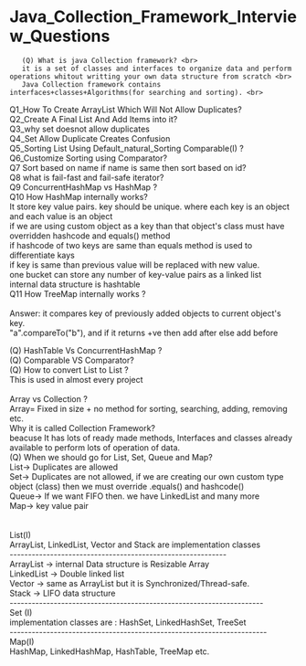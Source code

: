 # Java_Collection_Framework_Interview_Questions
       (Q) What is java Collection framework? <br>
       it is a set of classes and interfaces to organize data and perform operations whitout writting your own data structure from scratch <br> 
       Java Collection framework contains interfaces+classes+Algorithms(for searching and sorting). <br>
Q1_How To Create ArrayList Which Will Not Allow Duplicates? <br>
Q2_Create A Final List And Add Items into it? <br>
Q3_why set doesnot allow duplicates <br>
Q4_Set Allow Duplicate Creates Confusion <br>
Q5_Sorting List Using Default_natural_Sorting Comparable(I) ? <br>
Q6_Customize Sorting using Comparator? <br>
Q7 Sort based on name if name is same then sort based on id? <br>
Q8 what is fail-fast and fail-safe iterator? <br>
Q9 ConcurrentHashMap vs HashMap ? <br>
Q10 How HashMap internally works? <br>
<tab><tab> It store key value pairs. key should be unique. where each key is an object and each value is an object <br>
if we are using custom object as a key than that object's class must have overridden hashcode and equals() method <br>
if hashcode of two keys are same than equals method is used to differentiate kays <br>
if key is same than previous value will be replaced with new value.<br>
one bucket can store any number of key-value pairs as a linked list<br>
internal data structure is hashtable<br>
Q11 How TreeMap internally works ? <br> <br>
    Answer: it compares key of previously added objects to current object's key.<br>
    "a".compareTo("b"), and if it returns +ve then add after else add before <br>

(Q) HashTable Vs ConcurrentHashMap ? <br>
(Q) Comparable VS Comparator? <br>
(Q) How to convert List<Entity> to List<EntityDto> ? <br> This is used in almost every project <br>
<br>
Array vs Collection ? <br>
  Array= Fixed in size + no method for sorting, searching, adding, removing etc. <br>
Why it is called Collection Framework? <br>
   beacuse It has lots of ready made methods, Interfaces and classes already available to perform lots of operation of data. <br>
(Q) When we should go for List, Set, Queue and Map? <br>
    List-> Duplicates are allowed <br>
    Set-> Duplicates are not allowed, if we are creating our own custom type object (class) then we must override .equals() and hashcode() <br>
    Queue-> If we want FIFO then. we have LinkedList and many more <br>
    Map-> key value pair <br>
<br><br>
List(I) <br>
   <tab><tab> ArrayList, LinkedList, Vector and Stack are implementation classes<br>
           -----------------------------------------------------------<br>
           ArrayList -> internal Data structure is Resizable Array<br>
           LinkedList -> Double linked list<br>
           Vector -> same as ArrayList but it is Synchronized/Thread-safe.<br> 
           Stack -> LIFO data structure<br>
---------------------------------------------------------------------<br>
Set (I) <br>
      implementation classes are : HashSet, LinkedHashSet, TreeSet <br>
----------------------------------------------------------------------<br>
Map(I) <br>
   HashMap, LinkedHashMap, HashTable, TreeMap etc. <br>
